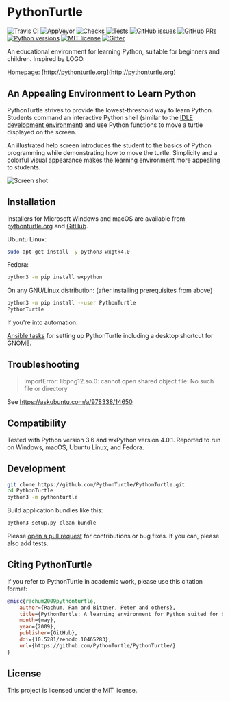 # PythonTurtle

[![Travis CI](https://img.shields.io/travis/PythonTurtle/PythonTurtle/master.svg?logo=travis)](https://travis-ci.org/PythonTurtle/PythonTurtle
) [![AppVeyor](https://img.shields.io/appveyor/ci/cool-RR/PythonTurtle/master.svg?logo=appveyor)](https://ci.appveyor.com/project/cool-RR/PythonTurtle
) [![Checks](https://img.shields.io/github/workflow/status/PythonTurtle/PythonTurtle/Checks/master?label=Checks&logo=github)](https://github.com/PythonTurtle/PythonTurtle/actions?query=workflow%3AChecks
) [![Tests](https://img.shields.io/github/workflow/status/PythonTurtle/PythonTurtle/Tests/master?label=Tests&logo=github)](https://github.com/PythonTurtle/PythonTurtle/actions?query=workflow%3ATests
) [![GitHub issues](https://img.shields.io/github/issues-raw/PythonTurtle/PythonTurtle.svg)](https://github.com/PythonTurtle/PythonTurtle/issues
) [![GitHub PRs](https://img.shields.io/github/issues-pr-raw/PythonTurtle/PythonTurtle.svg)](https://github.com/PythonTurtle/PythonTurtle/pulls
) [![Python versions](https://img.shields.io/pypi/pyversions/PythonTurtle.svg)](https://pypi.org/project/PythonTurtle/
) [![MIT license](https://img.shields.io/github/license/PythonTurtle/PythonTurtle.svg)](https://github.com/PythonTurtle/PythonTurtle/blob/master/LICENSE
) [![Gitter](https://img.shields.io/gitter/room/PythonTurtle/Lobby.svg)](https://gitter.im/PythonTurtle/Lobby)

An educational environment for learning Python, suitable for beginners and children.
Inspired by LOGO.

Homepage: [http://pythonturtle.org](http://pythonturtle.org)

## An Appealing Environment to Learn Python

PythonTurtle strives to provide the lowest-threshold way to learn Python.
Students command an interactive Python shell (similar to the [IDLE development
environment](https://docs.python.org/3/library/idle.html)) and use Python
functions to move a turtle displayed on the screen.

An illustrated help screen introduces the student to the basics of Python
programming while demonstrating how to move the turtle. Simplicity and a
colorful visual appearance makes the learning environment more appealing
to students.

![Screen shot](http://pythonturtle.org/images/screenshot.gif)

## Installation

Installers for Microsoft Windows and macOS are available from
[pythonturtle.org](http://pythonturtle.org) and [GitHub](
https://github.com/PythonTurtle/PythonTurtle/releases).

Ubuntu Linux:

```bash
sudo apt-get install -y python3-wxgtk4.0
```

Fedora:

```bash
python3 -m pip install wxpython
```

On any GNU/Linux distribution: (after installing prerequisites from above)

```bash
python3 -m pip install --user PythonTurtle
PythonTurtle
```

If you're into automation:

[Ansible tasks](https://github.com/painless-software/ansible-role-software/blob/master/tasks/education/programming.yml#L12-L43
) for setting up PythonTurtle including a desktop shortcut for GNOME.

## Troubleshooting

> ImportError: libpng12.so.0: cannot open shared object file: No such file or directory

See https://askubuntu.com/a/978338/14650


## Compatibility

Tested with Python version 3.6 and wxPython version 4.0.1.
Reported to run on Windows, macOS, Ubuntu Linux, and Fedora.


## Development

```bash
git clone https://github.com/PythonTurtle/PythonTurtle.git
cd PythonTurtle
python3 -m pythonturtle
```

Build application bundles like this:

```bash
python3 setup.py clean bundle
```

Please [open a pull request](https://github.com/PythonTurtle/PythonTurtle/pulls
) for contributions or bug fixes. If you can, please also add tests.



## Citing PythonTurtle

If you refer to PythonTurtle in academic work, please use this citation format:

```bibtex
@misc{rachum2009pythonturtle,
    author={Rachum, Ram and Bittner, Peter and others},
    title={PythonTurtle: A learning environment for Python suited for beginners and children, inspired by Logo},
    month={may},
    year={2009},
    publisher={GitHub},
    doi={10.5281/zenodo.10465283},
    url={https://github.com/PythonTurtle/PythonTurtle/}
}
```


## License

This project is licensed under the MIT license.



